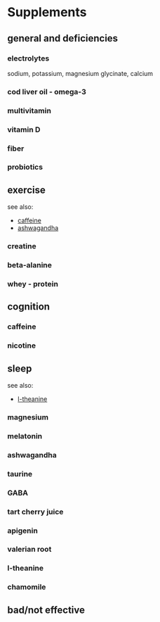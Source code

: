 # Supplements

## general and deficiencies

### electrolytes

sodium, potassium, magnesium glycinate, calcium

### cod liver oil - omega-3

### multivitamin

### vitamin D

### fiber

### probiotics

## exercise

see also:
- [caffeine](#caffeine)
- [ashwagandha](#ashwagandha)

### creatine

### beta-alanine

### whey - protein

## cognition


### caffeine

### nicotine

## sleep

see also:
- [l-theanine](#l-theanine)

### magnesium

### melatonin

### ashwagandha

### taurine

### GABA

### tart cherry juice

### apigenin

### valerian root

### l-theanine

### chamomile
## bad/not effective

